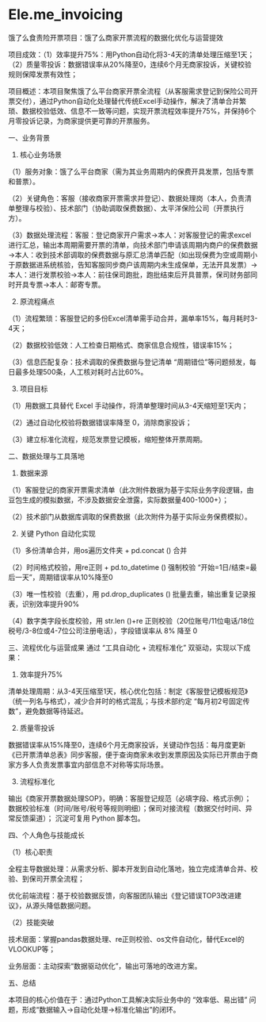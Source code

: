 # Ele.me_invoicing
饿了么食责险开票项目：饿了么商家开票流程的数据化优化与运营提效

项目成效：（1）效率提升75%：用Python自动化将3-4天的清单处理压缩至1天；（2）质量零投诉：数据错误率从20%降至0，连续6个月无商家投诉，关键校验规则保障发票有效性；

项目概述：本项目聚焦饿了么平台商家开票全流程（从客服需求登记到保险公司开票交付），通过Python自动化处理替代传统Excel手动操作，解决了清单合并繁琐、数据校验低效、信息不一致等问题，实现开票流程效率提升75%，并保持6个月零投诉记录，为商家提供更可靠的开票服务。

一、业务背景
1. 核心业务场景
   
（1）服务对象：饿了么平台商家（需为其业务周期内的保费开具发票，包括专票和普票）。

（2）关键角色：客服（接收商家开票需求并登记）、数据处理岗（本人，负责清单整理与校验）、技术部门（协助调取保费数据）、太平洋保险公司（开票执行方）。

（3）数据处理流程：客服：登记商家开户需求→本人：对客服登记的需求excel进行汇总，输出本周期需要开票的清单，向技术部门申请该周期内商户的保费数据→本人：收到技术部调取的保费数据与原汇总清单匹配（如出现保费为空或周期小于原数据进系统核验，告知客服同步商户该周期内未生成保单，无法开具发票）→本人：进行发票校验→本人：前往保司跑批，跑批结束后开具普票，保司财务部同时开具专票→本人：邮寄专票。

2. 原流程痛点
   
（1）流程繁琐：客服登记的多份Excel清单需手动合并，漏单率15%，每月耗时3-4天；

（2）数据校验低效：人工检查日期格式、商家信息合规性，错误率15%；

（3）信息匹配复杂：技术调取的保费数据与登记清单 “周期错位”等问题频发，每日最多处理500条，人工核对耗时占比60%。

3. 项目目标
   
（1）用数据工具替代 Excel 手动操作，将清单整理时间从3-4天缩短至1天内；

（2）通过自动化校验将数据错误率降至 0，消除商家投诉；

（3）建立标准化流程，规范发票登记模板，缩短整体开票周期。

二、数据处理与工具落地

1. 数据来源
   
（1）客服登记的商家开票需求清单（此次附件数据为基于实际业务字段逻辑，由豆包生成的模拟数据，不涉及数据安全泄露，实际数据量400-1000+）；

（2）技术部门从数据库调取的保费数据（此次附件为基于实际业务保费模拟）。

2. 关键 Python 自动化实现
   
（1）多份清单合并，用os遍历文件夹 + pd.concat () 合并

（2）时间格式校验，用re正则 + pd.to_datetime () 强制校验 “开始=1日/结束=最后一天”，周期错误率从10%降至0

（3）唯一性校验（去重），用 pd.drop_duplicates () 批量去重，输出重复记录报表，识别效率提升90%

（4）数字类字段长度校验，用 str.len ()+re 正则校验（20位账号/11位电话/18位税号/3-8位或4-7位公司注册电话），字段错误率从 8% 降至 0

三、流程优化与运营成果
通过 “工具自动化 + 流程标准化” 双驱动，实现以下成果：

1. 效率提升75%
   
清单处理周期：从3-4天压缩至1天，核心优化包括：制定《客服登记模板规范》（统一列名与格式），减少合并时的格式混乱；与技术部约定 “每月初2号固定传数”，避免数据等待延迟。

2. 质量零投诉
   
数据错误率从15%降至0，连续6个月无商家投诉，关键动作包括：每月度更新《已开票清单总表》同步客服，便于查询商家未收到发票原因及实际已开票由于商家方多人负责发票事宜内部信息不对称等实际场景。

3. 流程标准化
   
输出《商家开票数据处理SOP》，明确：客服登记规范（必填字段、格式示例）；数据校验标准（时间/账号/税号等规则明细）；保司对接流程（数据交付时间、异常反馈渠道）；
沉淀可复用 Python 脚本包。

四、个人角色与技能成长

（1）核心职责

全程主导数据处理：从需求分析、脚本开发到自动化落地，独立完成清单合并、校验、到保司开票全流程；

优化前端流程：基于校验数据反馈，向客服团队输出《登记错误TOP3改进建议》，从源头降低数据问题。

（2）技能突破

技术层面：掌握pandas数据处理、re正则校验、os文件自动化，替代Excel的VLOOKUP等；

业务层面：主动探索“数据驱动优化”，输出可落地的改进方案。

五、总结

本项目的核心价值在于：通过Python工具解决实际业务中的 “效率低、易出错” 问题，形成“数据输入→自动化处理→标准化输出”的闭环。
